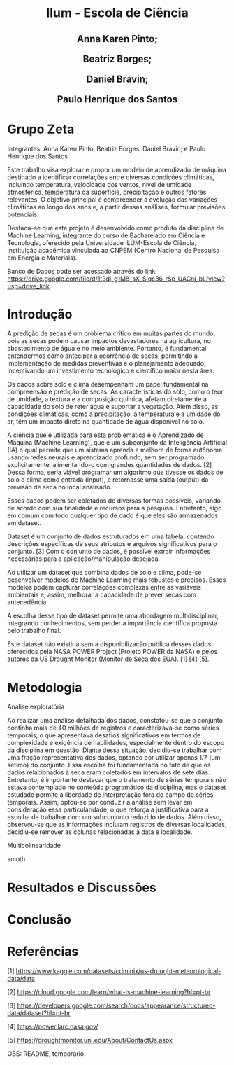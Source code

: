 <div align="center">
  <h1>Ilum - Escola de Ciência</h1>
</div>



<div align="center">
  <h2>  
  Anna Karen Pinto;
    
  Beatriz Borges;
  
  Daniel Bravin; 
  
  Paulo Henrique dos Santos
  </h2>
</div>


# Grupo Zeta
Integrantes: 
  Anna Karen Pinto;
  Beatriz Borges;
  Daniel Bravin; e
  Paulo Henrique dos Santos
  

Este trabalho visa explorar e propor um modelo de aprendizado de máquina destinado a identificar correlações entre diversas condições climáticas, incluindo temperatura, velocidade dos ventos, nível de umidade atmosférica, temperatura da superfície, precipitação e outros fatores relevantes. O objetivo principal é compreender a evolução das variações climáticas ao longo dos anos e, a partir dessas análises, formular previsões potenciais. 

Destaca-se que este projeto é desenvolvido como produto da disciplina de Machine Learning, integrante do curso de Bacharelado em Ciência e Tecnologia, oferecido pela Universidade ILUM-Escola de Ciência, instituição acadêmica vinculada ao CNPEM (Centro Nacional de Pesquisa em Energia e Materiais). 


Banco de Dados pode ser acessado através do link: https://drive.google.com/file/d/1t3dj_g1M8-sX_Siqc36_rSp_UACnj_bL/view?usp=drive_link

# Introdução

A predição de secas é um problema crítico em muitas partes do mundo, pois as secas podem causar impactos devastadores na agricultura, no abastecimento de água e no meio ambiente. Portanto, é fundamental entendermos como antecipar a ocorrência de secas, permitindo a implementação de medidas preventivas e o planejamento adequado, incentivando um investimento tecnológico e científico maior nesta área. 

Os dados sobre solo e clima desempenham um papel fundamental na compreensão e predição de secas. As características do solo, como o teor de umidade, a textura e a composição química, afetam diretamente a capacidade do solo de reter água e suportar a vegetação. Além disso, as condições climáticas, como a precipitação, a temperatura e a umidade do ar, têm um impacto direto na quantidade de água disponível no solo. 

A ciência que é utilizada para esta problemática é o Aprendizado de Máquina (Machine Learning), que é um subconjunto da Inteligência Artificial (IA) o qual permite que um sistema aprenda e melhore de forma autônoma usando redes neurais e aprendizado profundo, sem ser programado explicitamente, alimentando-o com grandes quantidades de dados. [2] Dessa forma, seria viável programar um algoritmo que tivesse os dados de solo e clima como entrada (input), e retornasse uma saída (output) da previsão de seca no local analisado. 

Esses dados podem ser coletados de diversas formas possíveis, variando de acordo com sua finalidade e recursos para a pesquisa. Entretanto, algo em comum com todo qualquer tipo de dado é que eles são armazenados em dataset. 

Dataset é um conjunto de dados estruturados em uma tabela, contendo descrições específicas de seus atributos e arquivos significativos para o conjunto. [3] Com o conjunto de dados, é possível extrair informações necessárias para a aplicação/manipulação desejada.

Ao utilizar um dataset que combina dados de solo e clima, pode-se desenvolver modelos de Machine Learning mais robustos e precisos. Esses modelos podem capturar correlações complexas entre as variáveis ambientais e, assim, melhorar a capacidade de prever secas com antecedência. 

A escolha desse tipo de dataset permite uma abordagem multidisciplinar, integrando conhecimentos, sem perder a importância científica proposta pelo trabalho final.

Este dataset não existiria sem a disponibilização pública desses dados oferecidos pela NASA POWER Project (Projeto POWER da NASA) e pelos autores da US Drought Monitor (Monitor de Seca dos EUA). [1] [4] [5].

# Metodologia

Analise exploratória

Ao realizar uma análise detalhada dos dados, constatou-se que o conjunto continha mais de 40 milhões de registros e caracterizava-se como séries temporais, o que apresentava desafios significativos em termos de complexidade e exigência de habilidades, especialmente dentro do escopo da disciplina em questão. Diante dessa situação, decidiu-se trabalhar com uma fração representativa dos dados, optando por utilizar apenas 1/7 (um sétimo) do conjunto. Essa escolha foi fundamentada no fato de que os dados relacionados à seca eram coletados em intervalos de sete dias. Entretanto, é importante destacar que o tratamento de séries temporais não estava contemplado no conteúdo programático da disciplina, mas o dataset estudado permite a liberdade de interpretação fora do campo de séries temporais. Assim, optou-se por conduzir a análise sem levar em consideração essa particularidade, o que reforça a justificativa para a escolha de trabalhar com um subconjunto reduzido de dados. Além disso, observou-se que as informações incluíam registros de diversas localidades, decidiu-se remover as colunas relacionadas à data e localidade.

Multicolinearidade



smoth

# Resultados e Discussões

# Conclusão

# Referências

[1] https://www.kaggle.com/datasets/cdminix/us-drought-meteorological-data/data 

[2] https://cloud.google.com/learn/what-is-machine-learning?hl=pt-br

[3] https://developers.google.com/search/docs/appearance/structured-data/dataset?hl=pt-br

[4] https://power.larc.nasa.gov/

[5] https://droughtmonitor.unl.edu/About/ContactUs.aspx


OBS: README, temporário.
